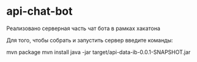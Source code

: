 # api-chat-bot
Реализовано серверная часть чат бота в рамках хакатона

Для того, чтобы собрать и запустить сервер введите команды:


mvn package 
mvn install
java -jar target/api-data-ib-0.0.1-SNAPSHOT.jar
